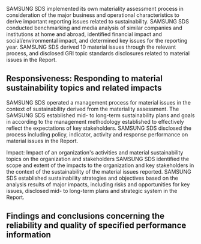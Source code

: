SAMSUNG SDS implemented its own materiality assessment process in consideration of the major business and operational characteristics to derive important reporting issues related to sustainability. SAMSUNG SDS conducted benchmarking and media analysis of similar companies and institutions at home and abroad, identified financial impact and social/environmental impact, and determined key issues for the reporting year. SAMSUNG SDS derived 10 material issues through the relevant process, and disclosed GRI topic standards disclosures related to material issues in the Report.

## **Responsiveness: Responding to material sustainability topics and related impacts**

SAMSUNG SDS operated a management process for material issues in the context of sustainability derived from the materiality assessment. The SAMSUNG SDS established mid- to long-term sustainability plans and goals in according to the management methodology established to effectively reflect the expectations of key stakeholders. SAMSUNG SDS disclosed the process including policy, indicator, activity and response performance on material issues in the Report.

Impact: Impact of an organization's activities and material sustainability topics on the organization and stakeholders SAMSUNG SDS identified the scope and extent of the impacts to the organization and key stakeholders in the context of the sustainability of the material issues reported. SAMSUNG SDS established sustainability strategies and objectives based on the analysis results of major impacts, including risks and opportunities for key issues, disclosed mid- to long-term plans and strategic system in the Report.

## **Findings and conclusions concerning the reliability and quality of specified performance information**